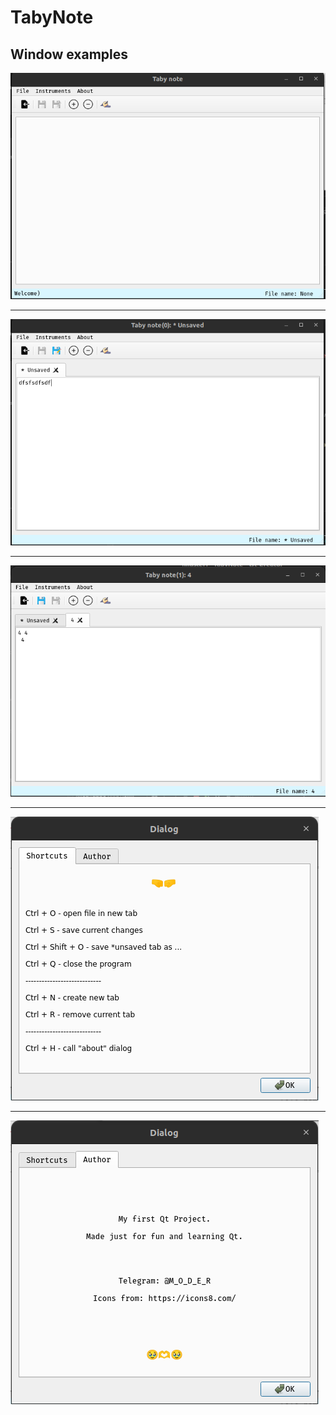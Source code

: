 # TabyNote

## Window examples

![](img_example/new_window.png)<hr>
![](img_example/unsaved_tab.png)<hr>
![](img_example/open_file.png)<hr>
![](img_example/dialog_1.png)<hr>
![](img_example/dialog_2.png)
